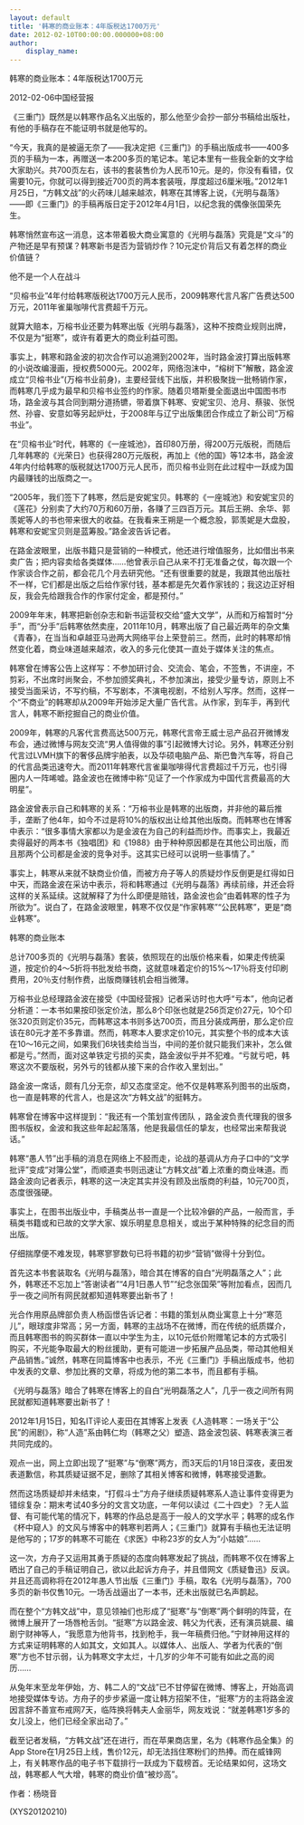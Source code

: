 ```yaml
---
layout: default
title: '韩寒的商业账本：4年版税达1700万元'
date: 2012-02-10T00:00:00.000000+08:00
author:
    display_name: 
---
```


韩寒的商业账本：4年版税达1700万元

2012-02-06中国经营报

《三重门》既然是以韩寒作品名义出版的，那么他至少会抄一部分书稿给出版社，有他的手稿存在不能证明书就是他写的。

“今天，我真的是被逼无奈了——我决定把《三重门》的手稿出版成书——400多页的手稿为一本，再赠送一本200多页的笔记本。笔记本里有一些我全新的文字给大家助兴。共700页左右，该书的套装售价为人民币10元。是的，你没有看错，仅需要10元，你就可以得到接近700页的两本套装哦，厚度超过6厘米哦。”2012年1月25日，“方韩文战”的火药味儿越来越浓，韩寒在其博客上说，《光明与磊落》——即《三重门》的手稿再版日定于2012年4月1日，以纪念我的偶像张国荣先生。

韩寒悄然宣布这一消息，这本带着极大商业寓意的《光明与磊落》究竟是“文斗”的产物还是早有预谋？韩寒新书是否为营销炒作？10元定价背后又有着怎样的商业价值链？

他不是一个人在战斗

“贝榕书业”4年付给韩寒版税达1700万元人民币，2009韩寒代言凡客广告费达500万元，2011年雀巢咖啡代言费超千万元。

就算大赔本，万榕书业还要为韩寒出版《光明与磊落》，这种不按商业规则出牌，不仅是为“挺寒”，或许有着更大的商业利益可图。

事实上，韩寒和路金波的初次合作可以追溯到2002年，当时路金波打算出版韩寒的小说改编漫画，授权费5000元。2002年，网络泡沫中，“榕树下”解散，路金波成立“贝榕书业”(万榕书业前身)，主要经营线下出版，并积极聚拢一批畅销作家，而韩寒几乎成为最早和贝榕书业签约的作家。随着贝塔斯曼全面退出中国图书市场，路金波与其合同到期分道扬镳，带着旗下韩寒、安妮宝贝、沧月、蔡骏、张悦然、孙睿、安意如等另起炉灶，于2008年与辽宁出版集团合作成立了新公司“万榕书业”。

在“贝榕书业”时代，韩寒的《一座城池》，首印80万册，得200万元版税，而随后几年韩寒的《光荣日》也获得280万元版税，再加上《他的国》等12本书，路金波4年内付给韩寒的版税就达1700万元人民币，而贝榕书业则在此过程中一跃成为国内最赚钱的出版商之一。

“2005年，我们签下了韩寒，然后是安妮宝贝。韩寒的《一座城池》和安妮宝贝的《莲花》分别卖了大约70万和60万册，各赚了三四百万元。其后王朔、余华、郭羡妮等人的书也带来很大的收益。在我看来王朔是一个概念股，郭羡妮是大盘股，韩寒和安妮宝贝则是蓝筹股。”路金波告诉记者。

在路金波眼里，出版书籍只是营销的一种模式，他还进行增值服务，比如借出书来卖广告；把内容卖给各类媒体……他曾表示自己从来不打无准备之仗，每次跟一个作家谈合作之前，都会花几个月去研究他。“还有很重要的就是，我跟其他出版社不一样，它们都是出版之后给作家付钱，基本都是先欠着作家钱的；我这边正好相反，我会先给跟我合作的作家付定金，都是预付。”

2009年年末，韩寒把新创杂志和新书运营权交给“盛大文学”，从而和万榕暂时“分手”，而“分手”后韩寒依然卖座，2011年10月，韩寒出版了自己最近两年的杂文集《青春》，在当当和卓越亚马逊两大网络平台上荣登前三。然而，此时的韩寒却悄然变化着，商业味道越来越浓，收入的多元化使其一直处于媒体关注的焦点。

韩寒曾在博客公告上这样写：不参加研讨会、交流会、笔会，不签售，不讲座，不剪彩，不出席时尚聚会，不参加颁奖典礼，不参加演出，接受少量专访，原则上不接受当面采访，不写约稿，不写剧本，不演电视剧，不给别人写序。然而，这样一个“不商业”的韩寒却从2009年开始涉足大量广告代言。从作家，到车手，再到代言人，韩寒不断挖掘自己的商业价值。

2009年，韩寒的凡客代言费高达500万元，韩寒代言帝王威士忌产品召开微博发布会，通过微博与网友交流“男人值得做的事”引起微博大讨论。另外，韩寒还分别代言过LVMH旗下的奢侈品牌宇舶表，以及华硕电脑产品、斯巴鲁汽车等，将自己的代言品类迅速夸大。而2011年韩寒代言雀巢咖啡得代言费超过千万元，也引得圈内人一阵唏嘘。路金波也在微博中称“见证了一个作家成为中国代言费最高的大明星”。

路金波曾表示自己和韩寒的关系：“万榕书业是韩寒的出版商，并非他的幕后推手，垄断了他4年，如今不过是将10%的版权出让给其他出版商。而韩寒也在博客中表示：“很多事情大家都以为是金波在为自己的利益而炒作。而事实上，我最近卖得最好的两本书《独唱团》和《1988》由于种种原因都是在其他公司出版，而且那两个公司都是金波的竞争对手。这其实已经可以说明一些事情了。”

事实上，韩寒从来就不缺商业价值，而被方舟子等人的质疑炒作反倒更是红得如日中天，而路金波在采访中表示，将和韩寒通过《光明与磊落》再续前缘，并还会将这样的关系延续。这就解释了为什么即便是赔钱，路金波也会“由着韩寒的性子为所欲为”。说白了，在路金波眼里，韩寒不仅仅是“作家韩寒”“公民韩寒”，更是“商业韩寒”。

韩寒的商业账本

总计700多页的《光明与磊落》套装，依照现在的出版价格来看，如果走传统渠道，按定价的4～5折将书批发给书商，这就意味着定价的15%～17％将支付印刷费用，20％支付制作费，出版商赚钱机会相当微薄。

万榕书业总经理路金波在接受《中国经营报》记者采访时也大呼“亏本”，他向记者分析道：一本书如果按印张定价法，那么8个印张也就是256页定价27元，10个印张320页则定价35元，而韩寒这本书则多达700页，而且分装成两册，那么定价应该在80元才差不多靠谱。然而，韩寒本人要求定价10元，其实整个书的成本大该在10～16元之间，如果我们6块钱卖给当当，中间的差价就只能我们来补，怎么做都是亏。”然而，面对这单铁定亏损的买卖，路金波似乎并不犯难。“亏就亏吧，韩寒这次不要版税，另外亏的钱都从接下来的合作收入里划出。”

路金波一席话，颇有几分无奈，却又态度坚定。他不仅是韩寒系列图书的出版商，也一直是韩寒的代言人，也是这次“方韩文战”的挺韩方。

韩寒曾在博客中这样提到：“我还有一个策划宣传团队 ，路金波负责代理我的很多图书版权，金波和我这些年起起落落，他是我最信任的挚友，也经常出来帮我说话。”

韩寒“愚人节”出手稿的消息在网络上不胫而走，论战的基调从方舟子口中的“文学批评”变成“对簿公堂”，而顺道卖书则迅速让“方韩文战”着上浓重的商业味道。而路金波向记者表示，韩寒的这一决定其实并没有顾及出版商的利益，10元700页，态度很强硬。

事实上，在图书出版业中，手稿类丛书一直是一个比较冷僻的产品，一般而言，手稿类书籍或和已故的文学大家、娱乐明星息息相关，或出于某种特殊的纪念目的而出版。

仔细揣摩便不难发现，韩寒寥寥数句已将书籍的初步“营销”做得十分到位。

首先这本书套装取名《光明与磊落》，暗合其在博客的自白“光明磊落之人”；此外，韩寒还不忘加上“答谢读者”“4月1日愚人节”“纪念张国荣”等附加看点，因而几乎一夜之间所有网民就都知道韩寒要出新书了！

光合作用原品牌部负责人杨函憬告诉记者：书籍的策划从商业寓意上十分“寒范儿”，眼球度非常高；另一方面，韩寒的主战场不在微博，而在传统的纸质媒介，而且韩寒图书的购买群体一直以中学生为主，以10元低价附赠笔记本的方式吸引购买，不光能争取最大的粉丝援助，更有可能进一步拓展产品品类，带动其他相关产品销售。”诚然，韩寒在同篇博客中也表示，不光《三重门》手稿出版成书，他初中发表的文章、参加比赛的文章，将成为他的第二本书，而且都有手稿。

《光明与磊落》暗合了韩寒在博客上的自白“光明磊落之人”，几乎一夜之间所有网民就都知道韩寒要出新书了！

2012年1月15日，知名IT评论人麦田在其博客上发表《人造韩寒：一场关于“公民”的闹剧》，称“人造”系由韩仁均（韩寒之父）塑造、路金波包装、韩寒表演三者共同完成的。

观点一出，网上立即出现了“挺寒”与“倒寒”两方，而3天后的1月18日深夜，麦田发表道歉信，称其质疑证据不足，删除了其相关博客和微博，韩寒接受道歉。

然而这场质疑却并未结束，“打假斗士”方舟子继续质疑韩寒系人造让事件变得更为错综复杂：期末考试40多分的文言文功底，一年何以读过《二十四史》？无人监督、有可能代笔的情况下，韩寒的作品总是高于一般人的文学水平；韩寒的成名作《杯中窥人》的文风与博客中的韩寒判若两人；《三重门》就算有手稿也无法证明是他写的；17岁的韩寒不可能在《求医》中称23岁的女人为“小姑娘”……

这一次，方舟子又运用其勇于质疑的态度向韩寒发起了挑战，而韩寒不仅在博客上晒出了自己的手稿证明自己，欲以此起诉方舟子，并且借网文《质疑鲁迅》反讽。并且还高调称将在2012年愚人节出版《三重门》手稿，取名《光明与磊落》，700多页的新书仅售10元。一场舌战逼出了一本书，还未出版就已名声鹊起。

而在整个“方韩文战”中，意见领袖们也形成了“挺寒”与“倒寒”两个鲜明的阵营，在微博上展开了一场唇枪舌剑。“挺寒”方以路金波、韩父为代表，还有演员姚晨、编剧宁财神等人，“我愿意为他背书，找到枪手，我一年稿费归他。”宁财神用这样的方式来证明韩寒的人如其文，文如其人。以媒体人、出版人、学者为代表的“倒寒”方也不甘示弱，认为韩寒文字太烂，十几岁的少年不可能有如此之高的阅历……

从兔年末至龙年伊始，方、韩二人的“文战”已不甘停留在微博、博客上，开始高调地接受媒体专访。方舟子的步步紧逼一度让韩方招架不住，“挺寒”方的主将路金波因言辞不善宣布戒网7天，临阵换将韩夫人金丽华，网友戏说：“就差韩寒1岁多的女儿没上，他们已经全家出动了。”

截至记者发稿，“方韩文战”还在进行，而在苹果商店里，名为《韩寒作品全集》的App Store在1月25日上线，售价12元，却无法挡住寒粉们的热捧。而在威锋网上，有关韩寒作品的电子书下载排行一跃成为下载榜首。无论结果如何，这场文战，韩寒都人气大增，韩寒的商业价值“被炒高”。

作者：杨晓音

(XYS20120210)

